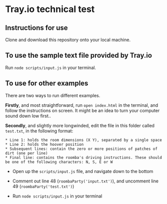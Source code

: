 # Tray.io technical test



## Instructions for use

Clone and download this repository onto your local machine. 

## To use the sample text file provided by Tray.io
Run `node scripts/input.js` in your terminal.


## To use for other examples
There are two ways to run different examples.


__Firstly__, and most straightforward, run `open index.html` in the terminal, and follow the instructions on screen. It might be an idea to turn your computer sound down low first..


__Secondly__, and slightly more longwinded, edit the file in this folder called `test.txt`, in the following format:

    * Line 1: holds the room dimensions (X Y), separated by a single space
    * Line 2: holds the hoover position 
    * Subsequent lines: contain the zero or more positions of patches of dirt (one per line)
    * Final line: contains the roomba's driving instructions. These should be one of the following characters: N, S, E or W

* Open up the `scripts/input.js` file, and navigate down to the bottom

* Comment out line 48 (`roombaParty('input.txt')`), and uncomment line 49 (`roombaParty('test.txt')`)

* Run `node scripts/input.js` in your terminal

